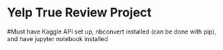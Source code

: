 # Yelp True Review Project


#Must have Kaggle API set up, nbconvert installed (can be done with pip), and have jupyter notebook installed
